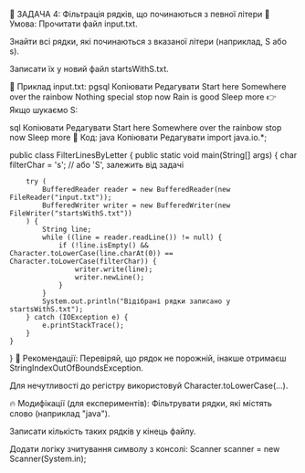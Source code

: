 🧪 ЗАДАЧА 4: Фільтрація рядків, що починаються з певної літери
📄 Умова:
Прочитати файл input.txt.

Знайти всі рядки, які починаються з вказаної літери (наприклад, S або s).

Записати їх у новий файл startsWithS.txt.

🧾 Приклад input.txt:
pgsql
Копіювати
Редагувати
Start here
Somewhere over the rainbow
Nothing special
stop now
Rain is good
Sleep more
👉 Якщо шукаємо S:

sql
Копіювати
Редагувати
Start here
Somewhere over the rainbow
stop now
Sleep more
🔧 Код:
java
Копіювати
Редагувати
import java.io.*;

public class FilterLinesByLetter {
public static void main(String[] args) {
char filterChar = 's'; // або 'S', залежить від задачі

        try (
            BufferedReader reader = new BufferedReader(new FileReader("input.txt"));
            BufferedWriter writer = new BufferedWriter(new FileWriter("startsWithS.txt"))
        ) {
            String line;
            while ((line = reader.readLine()) != null) {
                if (!line.isEmpty() && Character.toLowerCase(line.charAt(0)) == Character.toLowerCase(filterChar)) {
                    writer.write(line);
                    writer.newLine();
                }
            }
            System.out.println("Відібрані рядки записано у startsWithS.txt");
        } catch (IOException e) {
            e.printStackTrace();
        }
    }
}
🧠 Рекомендації:
Перевіряй, що рядок не порожній, інакше отримаєш StringIndexOutOfBoundsException.

Для нечутливості до регістру використовуй Character.toLowerCase(...).

🔥 Модифікації (для експериментів):
Фільтрувати рядки, які містять слово (наприклад "java").

Записати кількість таких рядків у кінець файлу.

Додати логіку зчитування символу з консолі: Scanner scanner = new Scanner(System.in);

